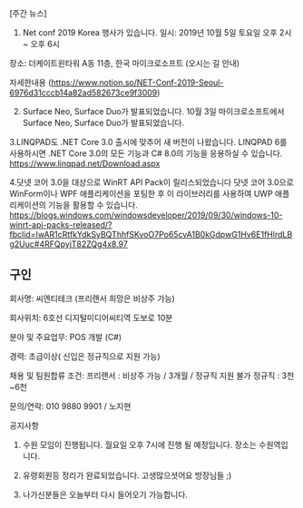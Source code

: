 [주간 뉴스]
1. Net conf 2019 Korea 행사가 있습니다.
일시: 2019년 10월 5일 토요일 오후 2시 ~ 오후 6시

장소: 더케이트윈타워 A동 11층, 한국 마이크로소프트 (오시는 길 안내)

자세한내용 (https://www.notion.so/NET-Conf-2019-Seoul-6976d31cccb14a82ad582673ce9f3009)

2.  Surface Neo, Surface Duo가 발표되었습니다.
10월 3일 마이크로소프트에서 Surface Neo, Surface Duo가 발표되었습니다.

3.LINQPAD도 .NET Core 3.0 출시에 맞추어 새 버전이 나왔습니다. 
LINQPAD 6를 사용하시면 .NET Core 3.0의 모든 기능과 C# 8.0의 기능을 응용하실 수 있습니다.
https://www.linqpad.net/Download.aspx

4.닷넷 코어 3.0을 대상으로 WinRT API Pack이 릴리스되었습니다
닷넷 코어 3.0으로 WinForm이나 WPF 애플리케이션을 포팅한 후 이 라이브러리를 사용하여 UWP 애플리케이션의 기능을 활용할 수 있습니다.
https://blogs.windows.com/windowsdeveloper/2019/09/30/windows-10-winrt-api-packs-released/?fbclid=IwAR1cRtfkYdkSyBQThhfSKvoO7Po65cvA1B0kGdpwG1Hv6E1fHlrdLBg2Uuc#4RFQpyjT82ZQg4x8.97

## 구인
회사명: 씨엔티테크 (프리랜서 희망은 비상주 가능)

회사위치: 6호선 디지털미디어씨티역 도보로 10분

분야 및 주요업무:  POS 개발 (C#) 

경력: 초급이상( 신입은  정규직으로 지원 가능)

채용 및 팀원합류 조건: 프리랜서 : 비상주 가능 / 3개월 /  정규직 지원 불가 
                      정규직 : 3천~6천  
                      
문의/연락: 010 9880 9901 / 노지현

공지사항
1) 수원 모임이 진행됩니다. 월요일 오후 7시에 진행 될 예정입니다. 장소는 수원역입니다.

2) 유령회원등 정리가 완료되었습니다. 고생많으셧어요 방장님들 ;)

3) 나가신분들은 오늘부터 다시 들어오기 가능합니다.

